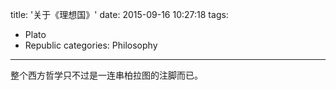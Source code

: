 title: '关于《理想国》'
date: 2015-09-16 10:27:18
tags:
- Plato
- Republic
categories: Philosophy
---
整个西方哲学只不过是一连串柏拉图的注脚而已。
